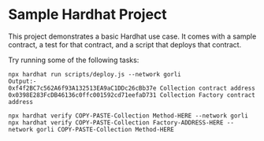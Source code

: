 # Sample Hardhat Project

This project demonstrates a basic Hardhat use case. It comes with a sample contract, a test for that contract, and a script that deploys that contract.

Try running some of the following tasks:

```shell
npx hardhat run scripts/deploy.js --network gorli
Output:-
0xf4f2BC7c562A6f93A132513EA9aC1DDc26cBb37e Collection contract address
0x0398E283FcDB46136c0ffc001592cd71eefaD731 Collection Factory contract address

npx hardhat verify COPY-PASTE-Collection Method-HERE --network gorli
npx hardhat verify COPY-PASTE-Collection Factory-ADDRESS-HERE --network gorli COPY-PASTE-Collection Method-HERE
```
